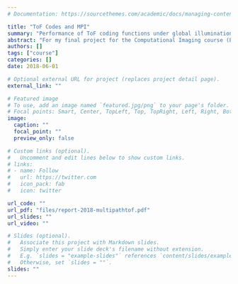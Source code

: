 ```yaml
---
# Documentation: https://sourcethemes.com/academic/docs/managing-content/

title: "ToF Codes and MPI"
summary: "Performance of ToF coding functions under global illumination"
abstract: "For my final project for the Computational Imaging course (ECE901) I evaluated the performance of different continuous-wave time-of-flight coding functions under the presence of global illumination (direct + multi-bounce illumination). I compare the performance of the coding functions proposed [here](http://wisionlab.cs.wisc.edu/project/tofcoding/) with regular sinusoid coding. They are evaluated on a complex scene with a strong global illumination component. To obtain ToF brightness measurements, I obtain the impulse response for each scene pixel using a [transient rendering code](http://giga.cps.unizar.es/~ajarabo/pubs/transientSIGA14/), then convolve the response with the coding function, and then integrate. "
authors: []
tags: ["course"]
categories: []
date: 2018-06-01

# Optional external URL for project (replaces project detail page).
external_link: ""

# Featured image
# To use, add an image named `featured.jpg/png` to your page's folder.
# Focal points: Smart, Center, TopLeft, Top, TopRight, Left, Right, BottomLeft, Bottom, BottomRight.
image:
  caption: ""
  focal_point: ""
  preview_only: false

# Custom links (optional).
#   Uncomment and edit lines below to show custom links.
# links:
# - name: Follow
#   url: https://twitter.com
#   icon_pack: fab
#   icon: twitter

url_code: ""
url_pdf: "files/report-2018-multipathtof.pdf"
url_slides: ""
url_video: ""

# Slides (optional).
#   Associate this project with Markdown slides.
#   Simply enter your slide deck's filename without extension.
#   E.g. `slides = "example-slides"` references `content/slides/example-slides.md`.
#   Otherwise, set `slides = ""`.
slides: ""
---
```

